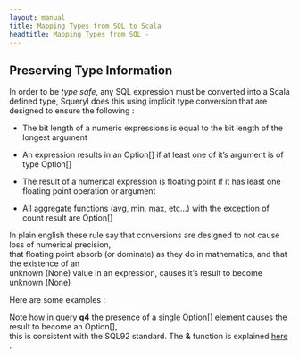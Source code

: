 ```yaml
---
layout: manual
title: Mapping Types from SQL to Scala
headtitle: Mapping Types from SQL - 
---
```


Preserving Type Information
---------------------------

In order to be *type safe*, any SQL expression must be converted into a
Scala defined type, Squeryl does this using implicit type conversion
that are designed to ensure the following :

-   The bit length of a numeric expressions is equal to the bit length
    of the longest argument

<!-- -->

-   An expression results in an Option\[\] if at least one of it’s
    argument is of type Option\[\]

<!-- -->

-   The result of a numerical expression is floating point if it has
    least one floating point operation or argument

<!-- -->

-   All aggregate functions (avg, min, max, etc…) with the exception of
    count result are Option\[\]

In plain english these rule say that conversions are designed to not
cause loss of numerical precision,  
that floating point absorb (or dominate) as they do in mathematics, and
that the existence of an  
unknown (None) value in an expression, causes it’s result to become
unknown (None)

Here are some examples :

<script type="syntaxhighlighter" class="brush: scala">

<![CDATA[
val q1 = from(aTable)(t => select( &(t.aLong * t.aFloat) )): Query[Double]

val q2 = from(aTable)(t => compute( avg(t.aByte / t.anInt) )): Query[Option[Float]]

val q3 = from(aTable)(t => compute( t.aByte + count )): Query[Long]

val q4 = // || is the concatenation operator:
from(aTable)(t =>
  select( &(t.aString || t.aLong || " " || a.IntOption) )):
  Query[Option[String]]
]]>

</script>

Note how in query **q4** the presence of a single Option\[\] element
causes the result to become an Option\[\],  
this is consistent with the SQL92 standard. The **&** function is
explained [here](arbitrary-select-expressions.html) .
